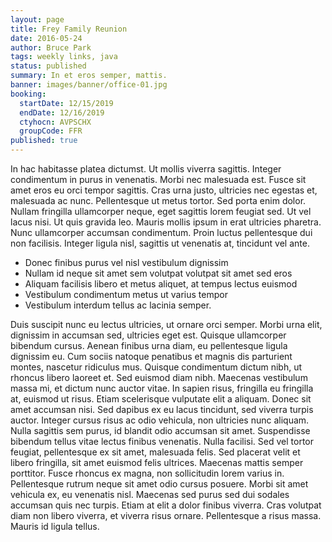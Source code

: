```yaml
---
layout: page
title: Frey Family Reunion
date: 2016-05-24
author: Bruce Park
tags: weekly links, java
status: published
summary: In et eros semper, mattis.
banner: images/banner/office-01.jpg
booking:
  startDate: 12/15/2019
  endDate: 12/16/2019
  ctyhocn: AVPSCHX
  groupCode: FFR
published: true
---
```

In hac habitasse platea dictumst. Ut mollis viverra sagittis. Integer condimentum in purus in venenatis. Morbi nec malesuada est. Fusce sit amet eros eu orci tempor sagittis. Cras urna justo, ultricies nec egestas et, malesuada ac nunc. Pellentesque ut metus tortor. Sed porta enim dolor. Nullam fringilla ullamcorper neque, eget sagittis lorem feugiat sed. Ut vel lacus nisi. Ut quis gravida leo. Mauris mollis ipsum in erat ultricies pharetra. Nunc ullamcorper accumsan condimentum. Proin luctus pellentesque dui non facilisis. Integer ligula nisl, sagittis ut venenatis at, tincidunt vel ante.

* Donec finibus purus vel nisl vestibulum dignissim
* Nullam id neque sit amet sem volutpat volutpat sit amet sed eros
* Aliquam facilisis libero et metus aliquet, at tempus lectus euismod
* Vestibulum condimentum metus ut varius tempor
* Vestibulum interdum tellus ac lacinia semper.

Duis suscipit nunc eu lectus ultricies, ut ornare orci semper. Morbi urna elit, dignissim in accumsan sed, ultricies eget est. Quisque ullamcorper bibendum cursus. Aenean finibus urna diam, eu pellentesque ligula dignissim eu. Cum sociis natoque penatibus et magnis dis parturient montes, nascetur ridiculus mus. Quisque condimentum dictum nibh, ut rhoncus libero laoreet et. Sed euismod diam nibh. Maecenas vestibulum massa mi, et dictum nunc auctor vitae. In sapien risus, fringilla eu fringilla at, euismod ut risus. Etiam scelerisque vulputate elit a aliquam. Donec sit amet accumsan nisi. Sed dapibus ex eu lacus tincidunt, sed viverra turpis auctor. Integer cursus risus ac odio vehicula, non ultricies nunc aliquam. Nulla sagittis sem purus, id blandit odio accumsan sit amet. Suspendisse bibendum tellus vitae lectus finibus venenatis. Nulla facilisi.
Sed vel tortor feugiat, pellentesque ex sit amet, malesuada felis. Sed placerat velit et libero fringilla, sit amet euismod felis ultrices. Maecenas mattis semper porttitor. Fusce rhoncus ex magna, non sollicitudin lorem varius in. Pellentesque rutrum neque sit amet odio cursus posuere. Morbi sit amet vehicula ex, eu venenatis nisl. Maecenas sed purus sed dui sodales accumsan quis nec turpis. Etiam at elit a dolor finibus viverra. Cras volutpat diam non libero viverra, et viverra risus ornare. Pellentesque a risus massa. Mauris id ligula tellus.
